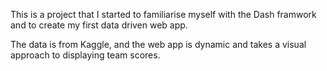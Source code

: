 This is a project that I started to familiarise myself with the Dash framwork and to create my first data driven web app. 

The data is from Kaggle, and the web app is dynamic and takes a visual approach to displaying team scores.
